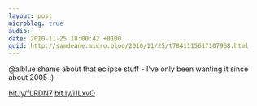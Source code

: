 ```yaml
---
layout: post
microblog: true
audio: 
date: 2010-11-25 18:00:42 +0100
guid: http://samdeane.micro.blog/2010/11/25/t7841115617107968.html
---
```

@alblue shame about that eclipse stuff - I've only been wanting it since about 2005 :)

[bit.ly/fLRDN7](http://bit.ly/fLRDN7)
[bit.ly/i1LxvO](http://bit.ly/i1LxvO)
